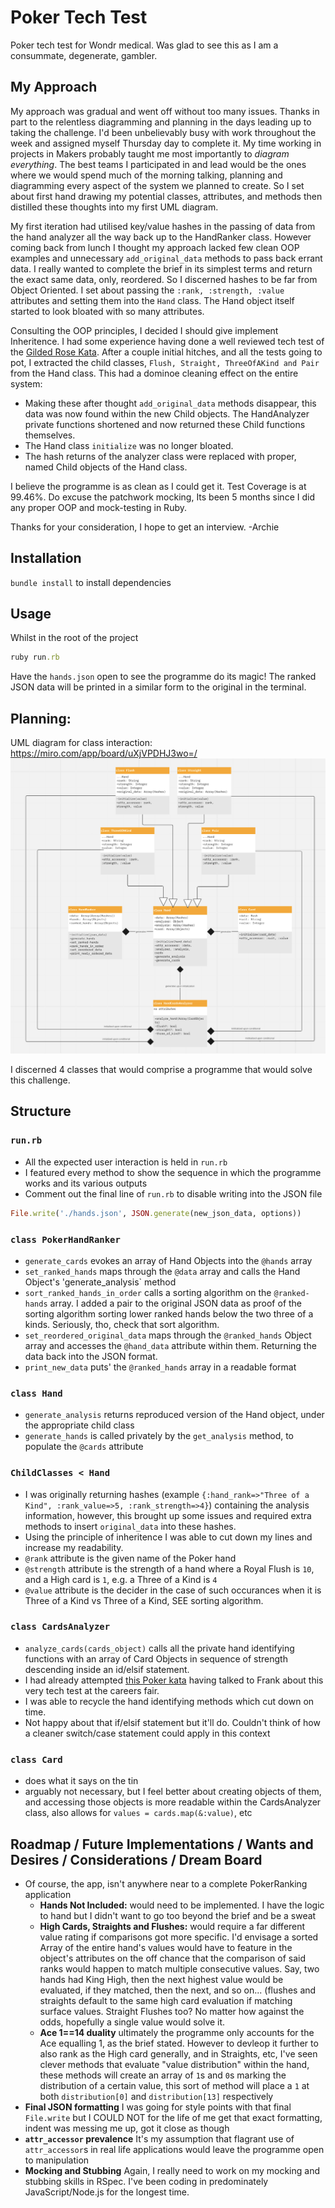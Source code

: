 # Poker Tech Test

Poker tech test for Wondr medical. Was glad to see this as I am a consummate, degenerate, gambler.

## My Approach

My approach was gradual and went off without too many issues. Thanks in part to the relentless diagramming and planning in the days leading up to taking the challenge. I'd been unbelievably busy with work throughout the week and assigned myself Thursday day to complete it. My time working in projects in Makers probably taught me most importantly to *diagram everything*. The best teams I participated in and lead would be the ones where we would spend much of the morning talking, planning and diagramming every aspect of the system we planned to create. So I set about first hand drawing my potential classes, attributes, and methods then distilled these thoughts into my first UML diagram. 

My first iteration had utilised key/value hashes in the passing of data from the hand analyzer all the way back up to the HandRanker class. However coming back from lunch I thought my approach lacked few clean OOP examples and unnecessary `add_original_data` methods to pass back errant data. I really wanted to complete the brief in its simplest terms and return the exact same data, only, reordered. So I discerned hashes to be far from Object Oriented. I set about passing the `:rank, :strength, :value` attributes and setting them into the `Hand` class. The Hand object itself started to look bloated with so many attributes.

Consulting the OOP principles, I decided I should give implement Inheritence. I had some experience having done a well reviewed tech test of the [Gilded Rose Kata](https://github.com/archiemartini/Gilded-Rose-Kata). After a couple initial hitches, and all the tests going to pot, I extracted the child classes, `Flush, Straight, ThreeOfAKind and Pair` from the Hand class. This had a dominoe cleaning effect on the entire system:
- Making these after thought `add_original_data` methods disappear, this data was now found within the new Child objects. The HandAnalyzer private functions shortened and now returned these Child functions themselves. 
- The Hand class `initialize` was no longer bloated.
- The hash returns of the analyzer class were replaced with proper, named Child objects of the Hand class.

I believe the programme is as clean as I could get it. Test Coverage is at 99.46%. Do excuse the patchwork mocking, Its been 5 months since I did any proper OOP and mock-testing in Ruby.

Thanks for your consideration, I hope to get an interview.
-Archie

## Installation

`bundle install` to install dependencies

## Usage

Whilst in the root of the project
```ruby
ruby run.rb
```

Have the `hands.json` open to see the programme do its magic!
The ranked JSON data will be printed in a similar form to the original in the terminal.

## Planning:

UML diagram for class interaction:
https://miro.com/app/board/uXjVPDHJ3wo=/
![diagram](./UML-diagram.png)

I discerned 4 classes that would comprise a programme that would solve this challenge.

## Structure

### `run.rb`
- All the expected user interaction is held in `run.rb`
- I featured every method to show the sequence in which the programme works and its various outputs
- Comment out the final line of `run.rb` to disable writing into the JSON file
```ruby
File.write('./hands.json', JSON.generate(new_json_data, options))
```
### `class PokerHandRanker`
- `generate_cards` evokes an array of Hand Objects into the `@hands` array
- `set_ranked_hands` maps through the `@data` array and calls the Hand Object's 'generate_analysis` method
- `sort_ranked_hands_in_order` calls a sorting algorithm on the `@ranked-hands` array. I added a pair to the original JSON data as proof of the sorting algorithm sorting lower ranked hands below the two three of a kinds. Seriously, tho, check that sort algorithm.
- `set_reordered_original_data` maps through the `@ranked_hands` Object array and accesses the `@hand_data` attribute within them. Returning the data back into the JSON format.
- `print_new_data` puts' the `@ranked_hands` array in a readable format

### `class Hand`
- `generate_analysis` returns reproduced version of the Hand object, under the appropriate child class
- `generate_hands` is called privately by the `get_analysis` method, to populate the `@cards` attribute

### `ChildClasses < Hand`
- I was originally returning hashes (example `{:hand_rank=>"Three of a Kind", :rank_value=>5, :rank_strength=>4}`) containing the analysis information, however, this brought up some issues and required extra methods to insert `original_data` into these hashes.
- Using the principle of inheritence I was able to cut down my lines and increase my readability.
- `@rank` attribute is the given name of the Poker hand
- `@strength` attribute is the strength of a hand where a Royal Flush is `10`, and a High card is `1`, e.g. a Three of a Kind is `4`
- `@value` attribute is the decider in the case of such occurances when it is Three of a Kind vs Three of a Kind, SEE sorting algorithm.

### `class CardsAnalyzer`
- `analyze_cards(cards_object)` calls all the private hand identifying functions with an array of Card Objects in sequence of strength descending inside an id/elsif statement.
- I had already attempted [this Poker kata](https://www.codewars.com/kata/5739174624fc28e188000465) having talked to Frank about this very tech test at the careers fair.
- I was able to recycle the hand identifying methods which cut down on time.
- Not happy about that if/elsif statement but it'll do. Couldn't think of how a cleaner switch/case statement could apply in this context

### `class Card`
- does what it says on the tin
- arguably not necessary, but I feel better about creating objects of them, and accessing those objects is more readable within the CardsAnalyzer class, also allows for `values = cards.map(&:value)`, etc

## Roadmap / Future Implementations / Wants and Desires / Considerations / Dream Board
- Of course, the app, isn't anywhere near to a complete PokerRanking application
  - **Hands Not Included:** would need to be implemented. I have the logic to hand but I didn't want to go too beyond the brief and be a sweat
  - **High Cards, Straights and Flushes:** would require a far different value rating if comparisons got more specific. I'd envisage a sorted Array of the    entire hand's values would have to feature in the object's attributes on the off chance that the comparison of said ranks would happen to match multiple    consecutive values. Say, two hands had King High, then the next highest value would be evaluated, if they matched, then the next, and so on... (flushes    and straights default to the same high card evaluation if matching surface values. Straight Flushes too? No matter how against the odds, hopefully a        single value would solve it.
  - **Ace 1==14 duality** ultimately the programme only accounts for the Ace equalling 1, as the brief stated. However to devleop it further to also rank as the High card generally, and in Straights, etc, I've seen clever methods that evaluate "value distribution" within the hand, these methods will create an array of `1`s and `0`s marking the distribution of a certain value, this sort of method will place a `1` at both `distribution[0]` and `distribution[13]` respectively
- **Final JSON formatting** I was going for style points with that final `File.write` but I COULD NOT for the life of me get that exact formatting, indent was messing me up, got it close as though
- **`attr_accessor` prevalence** It's my assumption that flagrant use of `attr_accessor`s in real life applications would leave the programme open to manipulation
- **Mocking and Stubbing** Again, I really need to work on my mocking and stubbing skills in RSpec. I've been coding in predominately JavaScript/Node.js for the longest time.


